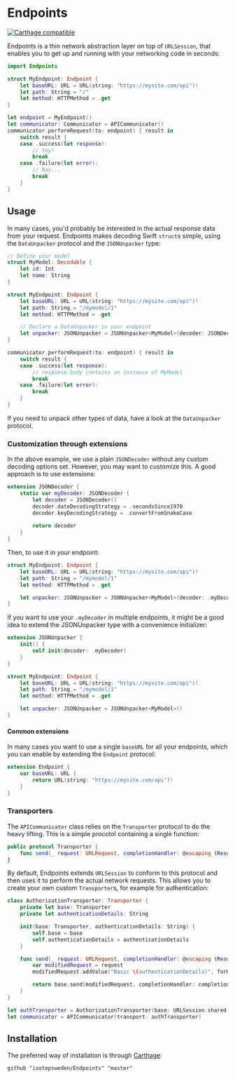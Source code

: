 # Endpoints
[![Carthage compatible](https://img.shields.io/badge/Carthage-compatible-4BC51D.svg?style=flat)](https://github.com/Carthage/Carthage)

Endpoints is a thin network abstraction layer on top of `URLSession`, that enables you to get up and running with your networking code in seconds:

```swift
import Endpoints

struct MyEndpoint: Endpoint {
    let baseURL: URL = URL(string: "https://mysite.com/api")!
    let path: String = "/"
    let method: HTTPMethod = .get
}

let endpoint = MyEndpoint()
let communicator: Communicator = APICommunicator()
communicator.performRequest(to: endpoint) { result in
    switch result {
    case .success(let response):
        // Yay!
        break
    case .failure(let error):
        // Nay...
        break
    }
}
```

## Usage

In many cases, you'd probably be interested in the actual response data from your request. Endpoints makes decoding Swift `struct`s simple, using the `DataUnpacker` protocol and the `JSONUnpacker` type:

```swift
// Define your model
struct MyModel: Decodable {
    let id: Int
    let name: String
}

struct MyEndpoint: Endpoint {
    let baseURL: URL = URL(string: "https://mysite.com/api")!
    let path: String = "/mymodel/1"
    let method: HTTPMethod = .get

    // Declare a DataUnpacker in your endpoint
    let unpacker: JSONUnpacker = JSONUnpacker<MyModel>(decoder: JSONDecoder())
}

communicator.performRequest(to: endpoint) { result in
    switch result {
    case .success(let response):
        // response.body contains an instance of MyModel
        break
    case .failure(let error):
        break
    }
}
```

If you need to unpack other types of data, have a look at the `DataUnpacker` protocol.

### Customization through extensions
In the above example, we use a plain `JSONDecoder` without any custom decoding options set. However, you may want to customize this. A good approach is to use extensions:

```swift
extension JSONDecoder {
    static var myDecoder: JSONDecoder {
        let decoder = JSONDecoder()
        decoder.dateDecodingStrategy = .secondsSince1970
        decoder.keyDecodingStrategy = .convertFromSnakeCase
        
        return decoder
    }
}
```

Then, to use it in your endpoint:

```swift
struct MyEndpoint: Endpoint {
    let baseURL: URL = URL(string: "https://mysite.com/api")!
    let path: String = "/mymodel/1"
    let method: HTTPMethod = .get

    let unpacker: JSONUnpacker = JSONUnpacker<MyModel>(decoder: .myDecoder)
}
```

If you want to use your `.myDecoder` in multiple endpoints, it might be a good idea to extend the JSONUnpacker type with a convenience initializer:

```swift
extension JSONUnpacker {
    init() {
        self.init(decoder: .myDecoder)
    }
}

struct MyEndpoint: Endpoint {
    let baseURL: URL = URL(string: "https://mysite.com/api")!
    let path: String = "/mymodel/1"
    let method: HTTPMethod = .get

    let unpacker: JSONUnpacker = JSONUnpacker<MyModel>()
}
```

#### Common extensions
In many cases you want to use a single `baseURL` for all your endpoints, which you can enable by extending the `Endpoint` protocol:

```swift
extension Endpoint {
    var baseURL: URL {
        return URL(string: "https://mysite.com/api")!
    }
}
```

### Transporters
The `APICommunicator` class relies on the `Transporter` protocol to do the heavy lifting. This is a simple procotol containing a single function:

```swift
public protocol Transporter {
    func send(_ request: URLRequest, completionHandler: @escaping (Result<TransportationResult, Error>) -> Void) -> Cancellable
}
```

By default, Endpoints extends `URLSession` to conform to this protocol and then uses it to perform the actual network requests. This allows you to create your own custom `Transporter`s, for example for authentication:

```swift
class AuthorizationTransporter: Transporter {
    private let base: Transporter
    private let authenticationDetails: String

    init(base: Transporter, authenticationDetails: String) {
        self.base = base
        self.authenticationDetails = authenticationDetails
    }

    func send(_ request: URLRequest, completionHandler: @escaping (Result<TransportationResult, Error>) -> Void) -> Cancellable {
        var modifiedRequest = request
        modifiedRequest.addValue("Basic \(authenticationDetails)", forHTTPHeaderField: "Authorization")

        return base.send(modifiedRequest, completionHandler: completionHandler)
    }
}

let authTransporter = AuthorizationTransporter(base: URLSession.shared, authenticationDetails: "...")
let communicator = APICommunicator(transport: authTransporter)
```

## Installation
The preferred way of installation is through [Carthage](https://github.com/Carthage/Carthage):

```
github "isotopsweden/Endpoints" "master"
```
